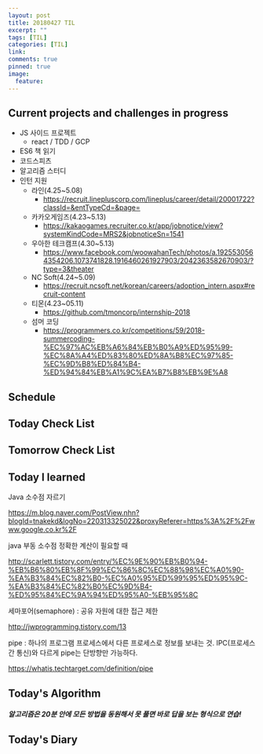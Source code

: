 ```yaml
---
layout: post
title: 20180427 TIL
excerpt: ""
tags: [TIL]
categories: [TIL]
link:
comments: true
pinned: true
image:
  feature:
---
```


## Current projects and challenges in progress

- JS 사이드 프로젝트
  - react / TDD / GCP 
- ES6 책 읽기
- 코드스피츠
- 알고리즘 스터디
- 인턴 지원
  - 라인(4.25~5.08)
    - https://recruit.linepluscorp.com/lineplus/career/detail/20001722?classId=&entTypeCd=&page=
  - 카카오게임즈(4.23~5.13)
    - https://kakaogames.recruiter.co.kr/app/jobnotice/view?systemKindCode=MRS2&jobnoticeSn=1541
  - 우아한 테크캠프(4.30~5.13)
    - https://www.facebook.com/woowahanTech/photos/a.1925530564354206.1073741828.1916460261927903/2042363582670903/?type=3&theater
  - NC Soft(4.24~5.09)
    - https://recruit.ncsoft.net/korean/careers/adoption_intern.aspx#recruit-content
  - 티몬(4.23~05.11)
    - https://github.com/tmoncorp/internship-2018
  - 섬머 코딩
    - https://programmers.co.kr/competitions/59/2018-summercoding-%EC%97%AC%EB%A6%84%EB%B0%A9%ED%95%99-%EC%8A%A4%ED%83%80%ED%8A%B8%EC%97%85-%EC%9D%B8%ED%84%B4-%ED%94%84%EB%A1%9C%EA%B7%B8%EB%9E%A8

## Schedule



## Today Check List



## Tomorrow Check List



## Today I learned

Java 소수점 자르기

https://m.blog.naver.com/PostView.nhn?blogId=tnakekd&logNo=220313325022&proxyReferer=https%3A%2F%2Fwww.google.co.kr%2F

java 부동 소수점 정확한 계산이 필요할 때

http://scarlett.tistory.com/entry/%EC%9E%90%EB%B0%94-%EB%B6%80%EB%8F%99%EC%86%8C%EC%88%98%EC%A0%90-%EA%B3%84%EC%82%B0-%EC%A0%95%ED%99%95%ED%95%9C-%EA%B3%84%EC%82%B0%EC%9D%B4-%ED%95%84%EC%9A%94%ED%95%A0-%EB%95%8C

세마포어(semaphore) : 공유 자원에 대한 접근 제한

http://jwprogramming.tistory.com/13

pipe : 하나의 프로그램 프로세스에서 다른 프로세스로 정보를 보내는 것. IPC(프로세스 간 통신)와 다르게 pipe는 단방향만 가능하다. 

https://whatis.techtarget.com/definition/pipe

## Today's Algorithm

##### 알고리즘은 20분 안에 모든 방법을 동원해서 못 풀면 바로 답을 보는 형식으로 연습!



## Today's Diary